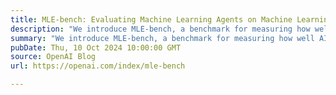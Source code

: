 ```yaml
---
title: MLE-bench: Evaluating Machine Learning Agents on Machine Learning Engineering
description: "We introduce MLE-bench, a benchmark for measuring how well AI agents perform at machine learning engineering."
summary: "We introduce MLE-bench, a benchmark for measuring how well AI agents perform at machine learning engineering."
pubDate: Thu, 10 Oct 2024 10:00:00 GMT
source: OpenAI Blog
url: https://openai.com/index/mle-bench

---
```


